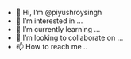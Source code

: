 - 👋 Hi, I’m @piyushroysingh
- 👀 I’m interested in ...
- 🌱 I’m currently learning ...
- 💞️ I’m looking to collaborate on ...
- 📫 How to reach me ..
